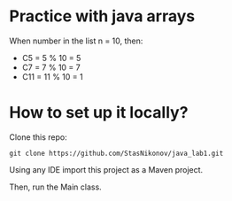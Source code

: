 # Practice with java arrays
When number in the list n = 10, then:

* C5 = 5 % 10 = 5
* C7 = 7 % 10 = 7
* C11 = 11 % 10 = 1
# How to set up it locally?
Clone this repo:
```
git clone https://github.com/StasNikonov/java_lab1.git
```
Using any IDE import this project as a Maven project.

Then, run the Main class.

